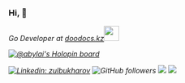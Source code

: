 ### Hi, 👋

<p><em>Go Developer at <a href="https://doodocs.kz">doodocs.kz</a><img src="https://media.giphy.com/media/WUlplcMpOCEmTGBtBW/giphy.gif" width="30">

[![@abylai's Holopin board](https://holopin.me/abylai)](https://holopin.io/@abylai)

[![Linkedin: zulbukharov](https://img.shields.io/badge/-zulbukharov-blue?style=flat-square&logo=Linkedin&logoColor=white&link=https://www.linkedin.com/in/zulbukharov/)](https://www.linkedin.com/in/zulbukharov/)
![GitHub followers](https://img.shields.io/github/followers/Zulbukharov?label=Follow&style=social)
[![](https://img.shields.io/badge/-badges-2D4E00?style=flat-square)](https://www.youracclaim.com/users/abylaikhan-zulbukharov/badges)
![](https://visitor-badge.laobi.icu/badge?page_id=Zulbukharov.Zulbukharov)







